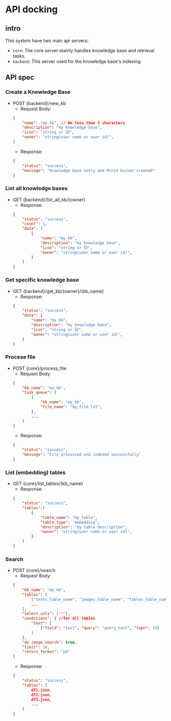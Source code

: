# API docking

## intro

This system have two main api servers:

- `core`: The core server mainly handles knowledge base and retrieval tasks.
- `backend`: This server used for the knowledge base's indexing.

## API spec

### Create a Knowledge Base

- POST {backend}/new_kb
    - Request Body:
    ```json
    {
        "name": "my_kb", // No less than 3 characters
        "description": "my knowledge base",
        "icon": "string or 🐱",
        "owner": "string(user name or user id)",
    }
    ```
    - Response:
    ```json
    {
        "status": "success",
        "message": "Knowledge base entry and MinIO bucket created"
    }
    ```

### List all knowledge bases

- GET {backend}/list_all_kb/{owner}
    - Response:
    ```json
    {
        "status": "success",
        "count": 1,
        "data": [
            {
                "name": "my_kb",
                "description": "my knowledge base",
                "icon": "string or 🐱",
                "owner": "string(user name or user id)",
            }
        ]
    }
    ```

### Get specific knowledge base

- GET {backend}/get_kb/{owner}/{kb_name}
    - Response:
    ```json
    {
        "status": "success",
        "data": {
            "name": "my_kb",
            "description": "my knowledge base",
            "icon": "string or 🐱",
            "owner": "string(user name or user id)",
        }
    }
    ```

### Procese file

- POST {core}/process_file
    - Request Body:
    ```json
    {
        "kb_name": "my_kb",
        "task_queue": [
            {
                "kb_name": "my_kb",
                "file_name": "my_file.txt",
            },
            ...
        ]
    }
    ```
    - Response:
    ```json
    {
        "status": "success",
        "message": "File processed and indexed successfully"
    }
    ```

### List (embedding) tables

- GET {core}/list_tables/{kb_name}
    - Response:
    ```json
    {
        "status": "success",
        "tables":[
            {
                "table_name": "my_table",
                "table_type": "embedding",
                "description": "my table description",
                "owner": "string(user name or user id)",
            }
        ]
    }
    ```

### Search

- POST {core}/search
    - Request Body:
    ```json
    {
        "kb_name": "my_kb",
        "tables": [
            ["texts_table_name", "images_table_name", "tables_table_name"],
            ...
        ],
        "select_cols": ["*"],
        "conditions": { //for all tables
            "text": [
                {"field": "text", "query": "query_text", "topn": 10}
            ]
        },
        "do_image_search": true,
        "limit": 10,
        "return_format": "pd"
    }
    ```
    - Response:
    ```json
    {
        "status": "success",
        "tables": [
            df1.json,
            df2.json,
            df3.json,
            ...
        ]
    }
    ```